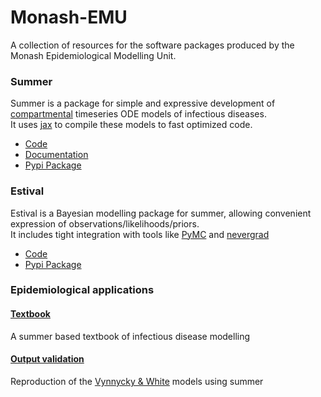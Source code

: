 # Monash-EMU
A collection of resources for the software packages produced by the Monash Epidemiological Modelling Unit.

### Summer

Summer is a package for simple and expressive development of  [compartmental](https://en.wikipedia.org/wiki/Compartmental_models_in_epidemiology)
timeseries ODE models of infectious diseases.<br>
It uses [jax](https://jax.readthedocs.io) to compile these models to fast optimized code.

- [Code](https://github.com/monash-emu/summer2)
- [Documentation](https://summer2.readthedocs.io/) 
- [Pypi Package](https://pypi.org/project/summerepi2/) 

### Estival

Estival is a Bayesian modelling package for summer, allowing convenient expression of observations/likelihoods/priors.<br>
It includes tight integration with tools like [PyMC](https://www.pymc.io/) and [nevergrad](https://facebookresearch.github.io/nevergrad/)

- [Code](https://github.com/monash-emu/estival)
- [Pypi Package](https://pypi.org/project/estival/)

### Epidemiological applications

#### [Textbook](https://github.com/monash-emu/summer-textbook)

A summer based textbook of infectious disease modelling


#### [Output validation](https://github.com/monash-emu/summer-vynnycky-white-validation)

Reproduction of the [Vynnycky & White](https://anintroductiontoinfectiousdiseasemodelling.com/) models using summer

